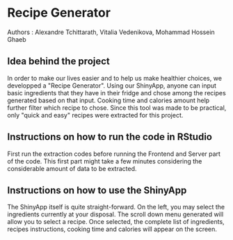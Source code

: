 # Recipe Generator
Authors : Alexandre Tchittarath, Vitalia Vedenikova, Mohammad Hossein Ghaeb

## Idea behind the project
In order to make our lives easier and to help us make healthier choices, we developped a "Recipe Generator". Using our ShinyApp, anyone can input basic ingredients that they have in their fridge and chose among the recipes generated based on that input. Cooking time and calories amount help further filter which recipe to chose. Since this tool was made to be practical, only "quick and easy" recipes were extracted for this project.

## Instructions on how to run the code in RStudio 
First run the extraction codes before running the Frontend and Server part of the code. This first part might take a few minutes considering the considerable amount of data to be extracted. 

## Instructions on how to use the ShinyApp
The ShinyApp itself is quite straight-forward. On the left, you may select the ingredients currently at your disposal. The scroll down menu generated will allow you to select a recipe. Once selected, the complete list of ingredients, recipes instructions, cooking time and calories will appear on the screen.  
